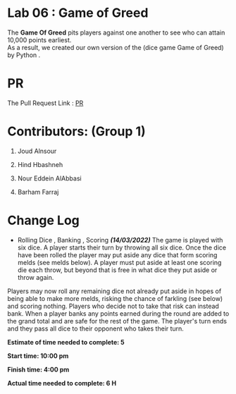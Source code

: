 #  Lab 06 : Game of Greed 

The **Game Of Greed** pits players against one another to see who can attain 10,000 points earliest.<br>
As a result, we created our own version of the (dice game Game of Greed) by Python .

# PR
The Pull Request Link : [PR](https://github.com/Game-of-Greed-group1/game-of-greed-I/tree/main)


# Contributors: (Group 1)

1. Joud Alnsour 

2. Hind Hbashneh

3. Nour Eddein AlAbbasi

4. Barham Farraj

# Change Log
 * Rolling Dice , Banking , Scoring ***(14/03/2022)***
The game is played with six dice. A player starts their turn by throwing all six dice. Once the dice have been rolled the player may put aside any dice that form scoring melds (see melds below). A player must put aside at least one scoring die each throw, but beyond that is free in what dice they put aside or throw again.

Players may now roll any remaining dice not already put aside in hopes of being able to make more melds, risking the chance of farkling (see below) and scoring nothing. Players who decide not to take that risk can instead bank. When a player banks any points earned during the round are added to the grand total and are safe for the rest of the game. The player's turn ends and they pass all dice to their opponent who takes their turn.

**Estimate of time needed to complete: 5**

**Start time: 10:00 pm**

**Finish time: 4:00 pm**

**Actual time needed to complete: 6 H**
